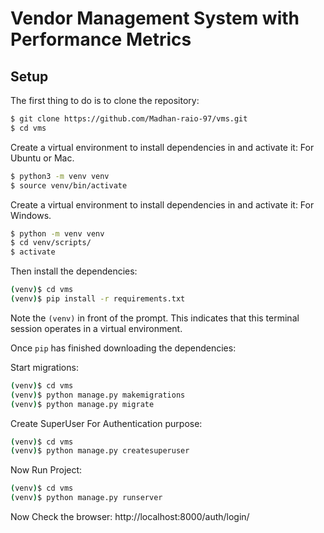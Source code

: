 # Vendor Management System with Performance Metrics

## Setup

The first thing to do is to clone the repository:

```sh
$ git clone https://github.com/Madhan-raio-97/vms.git
$ cd vms
```

Create a virtual environment to install dependencies in and activate it: For Ubuntu or Mac.

```sh
$ python3 -m venv venv
$ source venv/bin/activate
```

Create a virtual environment to install dependencies in and activate it: For Windows.

```sh
$ python -m venv venv
$ cd venv/scripts/
$ activate
```

Then install the dependencies:

```sh
(venv)$ cd vms
(venv)$ pip install -r requirements.txt
```
Note the `(venv)` in front of the prompt. This indicates that this terminal
session operates in a virtual environment.

Once `pip` has finished downloading the dependencies:

Start migrations:

```sh
(venv)$ cd vms
(venv)$ python manage.py makemigrations
(venv)$ python manage.py migrate
```
Create SuperUser For Authentication purpose:

```sh
(venv)$ cd vms
(venv)$ python manage.py createsuperuser
```
Now Run Project:

```sh
(venv)$ cd vms
(venv)$ python manage.py runserver
```

Now Check the browser: http://localhost:8000/auth/login/
